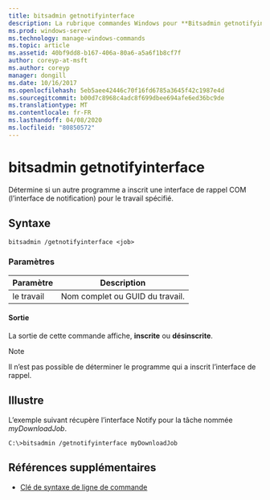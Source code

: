 ```yaml
---
title: bitsadmin getnotifyinterface
description: La rubrique commandes Windows pour **Bitsadmin getnotifyinterface**, qui détermine si un autre programme a inscrit une interface de rappel com pour le travail spécifié.
ms.prod: windows-server
ms.technology: manage-windows-commands
ms.topic: article
ms.assetid: 40bf9dd8-b167-406a-80a6-a5a6f1b8cf7f
author: coreyp-at-msft
ms.author: coreyp
manager: dongill
ms.date: 10/16/2017
ms.openlocfilehash: 5eb5aee42446c70f16fd6785a3645f42c1987e4d
ms.sourcegitcommit: b00d7c8968c4adc8f699dbee694afe6ed36bc9de
ms.translationtype: MT
ms.contentlocale: fr-FR
ms.lasthandoff: 04/08/2020
ms.locfileid: "80850572"
---
```

# <a name="bitsadmin-getnotifyinterface"></a>bitsadmin getnotifyinterface

Détermine si un autre programme a inscrit une interface de rappel COM (l’interface de notification) pour le travail spécifié.

## <a name="syntax"></a>Syntaxe

```
bitsadmin /getnotifyinterface <job>
```

### <a name="parameters"></a>Paramètres

| Paramètre | Description |
| -------------- | -------------- |
| le travail | Nom complet ou GUID du travail. |

#### <a name="output"></a>Sortie

La sortie de cette commande affiche, **inscrite** ou **désinscrite**.

> [!NOTE]
> Il n’est pas possible de déterminer le programme qui a inscrit l’interface de rappel.

## <a name="examples"></a><a name=BKMK_examples></a>Illustre

L’exemple suivant récupère l’interface Notify pour la tâche nommée *myDownloadJob*.

```
C:\>bitsadmin /getnotifyinterface myDownloadJob
```

## <a name="additional-references"></a>Références supplémentaires

- [Clé de syntaxe de ligne de commande](command-line-syntax-key.md)